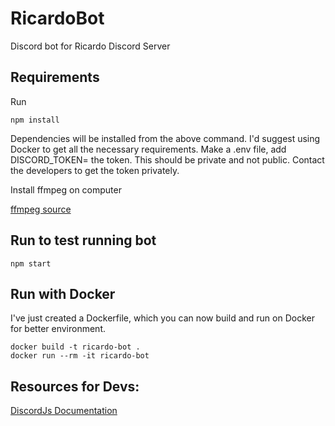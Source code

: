 # RicardoBot
Discord bot for Ricardo Discord Server

## Requirements
Run

```
npm install
```

Dependencies will be installed from the above command. I'd suggest using Docker to get all the necessary requirements. Make a .env file, add DISCORD_TOKEN= the token. This should be private and not public. Contact the developers to get the token privately.

Install ffmpeg on computer 

[ffmpeg source](https://ffmpeg.org/)

## Run to test running bot

```
npm start
```

## Run with Docker
I've just created a Dockerfile, which you can now build and run on Docker for better environment.

```
docker build -t ricardo-bot .
docker run --rm -it ricardo-bot
```

## Resources for Devs:
[DiscordJs Documentation](https://discordjs.guide/#before-you-begin)
